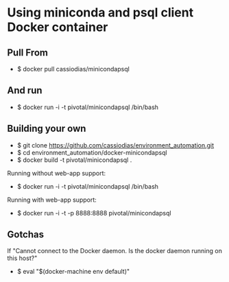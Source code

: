 # Using miniconda and psql client Docker container

## Pull From

* $ docker pull cassiodias/minicondapsql

## And run

* $ docker run -i -t pivotal/minicondapsql /bin/bash

## Building your own

* $ git clone https://github.com/cassiodias/environment_automation.git
* $ cd environment_automation/docker-minicondapsql
* $ docker build -t pivotal/minicondapsql .

Running without web-app support:
* $ docker run -i -t pivotal/minicondapsql /bin/bash

Running with web-app support:
* $ docker run -i -t -p 8888:8888 pivotal/minicondapsql

## Gotchas

If "Cannot connect to the Docker daemon. Is the docker daemon running on this host?"

* $ eval "$(docker-machine env default)"
